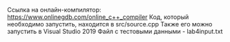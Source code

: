Ссылка на онлайн-компилятор: https://www.onlinegdb.com/online_c++_compiler
Код, который необходимо запустить, находится в src/source.cpp
Также его можно запустить в Visual Studio 2019
Файл с тестовыми данными - lab4input.txt